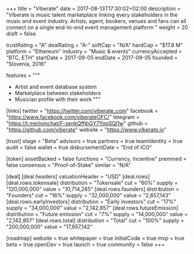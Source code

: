 +++
title = "Viberate"
date = 2017-08-13T17:30:02+02:00
description = "Viberate is music talent marketplace linking every stakeholders in the music and event industry. Artists, agent, bookers, venues and fans can all connect on a single end-to-end event management platform "
weight = 20
draft = false

trustRating = "A"
dealRating = "A-"
softCap = "N/A"
hardCap = "$17.8 M"
platform = "Ethereum"
industry = "Music & events"
currencyAccepted = "BTC, ETH"
startDate = 2017-09-05
endDate = 2017-09-05
founded = "Slovenia, 2016"

features = """
- Artist and event database system
- Marketplace between stakeholders
- Musician profile with their work
"""

[links]
  twitter = "https://twitter.com/viberate_com"
  facebook = "https://www.facebook.com/viberateOFC/"
  telegram = "https://t.me/joinchat/F-zenkQffjbGY7YqqSQl1w"
  github = "https://github.com/viberate"
  website = "https://www.viberate.io"

[trust]
  stage = "Beta"
  advisors = true
  partners = true
  teamIdentity = true
  audit = false
  wallet = true
  disbursementDate = "End of ICO"

[token]
  assetBacked = false
  functions = "Currency, Incentive"
  premined = false
  consensus = "Proof-of-Stake"
  similar = "N/A"

[deal]
  [deal.headers]
    valuationHeader = "USD"
  [deal.rows]
    [deal.rows.tokensale]
      distribution = "Tokensale"
      cut = "60%"
      supply = "120,000,000"
      value = "10,714,285"
    [deal.rows.founders]
      distribution = "Founders"
      cut = "16%"
      supply = "32,000,000"
      value = "2,857,143"
    [deal.rows.earlyInvestors]
      distribution = "Early investors"
      cut = "17%"
      supply = "34,000,000"
      value = "2,142,857"
    [deal.rows.futureEmission]
      distribution = "Future emission"
      cut = "7%"
      supply = "14,000,000"
      value = "2,142,857"
    [deal.rows.total]
      distribution = "Total"
      cut = "100%"
      supply = "200,000,000"
      value = "17,857,142"

[roadmap]
  website = true
  whitepaper = true
  initialCode = true
  mvp = true
  beta = true
  openDev = true
  launch = true
  community = false
+++
